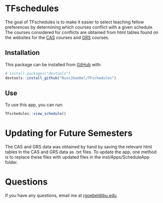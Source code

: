 
<!-- README.md is generated from README.Rmd. Please edit that file -->

# TFschedules

<!-- badges: start -->

<!-- badges: end -->

The goal of TFschedules is to make it easier to select teaching fellow
preferences by determining which courses conflict with a given schedule.
The courses considered for conflicts are obtained from html tables found
on the websites for the
[CAS](http://www.bu.edu/link/bin/uiscgi_dept_class_sched?Sem=SPRG&Year=21&Col=CAS&Dept=MA)
courses and
[GRS](http://www.bu.edu/link/bin/uiscgi_dept_class_sched?Sem=SPRG&Year=21&Col=GRS&Dept=MA)
courses.

## Installation

This package can be installed from [GitHub](https://github.com/) with:

``` r
# install.packages("devtools")
devtools::install_github("RussJGoebel/TFschedules")
```

## Use

To use this app, you can run:

``` r
TFschedules::view_schedule()
```

# Updating for Future Semesters

The CAS and GRS data was obtained by hand by saving the relevant html
tables in the CAS and GRS data as .txt files. To update the app, one
method is to replace these files with updated files in the
inst/Apps/ScheduleApp folder.

# Questions

If you have any questions, email me at <rgoebel@bu.edu>.

